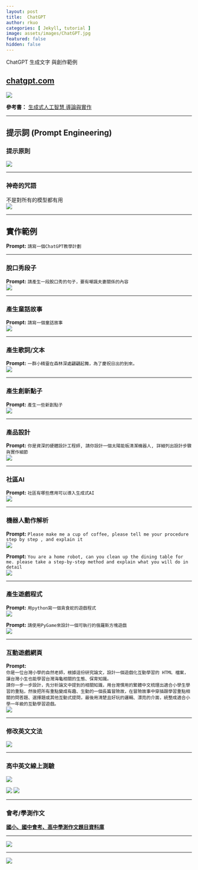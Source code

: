 ```yaml
---
layout: post
title:  ChatGPT
author: rkuo
categories: [ Jekyll, tutorial ]
image: assets/images/ChatGPT.jpg
featured: false
hidden: false
---
```


ChatGPT 生成文字 與創作範例

## [chatgpt.com](https://chatgpt.com/)
![](https://github.com/rkuo2000/GenAI-projects/blob/master/assets/images/chatgpt_homepage.png?raw=true)

**參考書：** [生成式人工智慧 導論與實作](https://www.tenlong.com.tw/products/9786263920033)<br>

---
## 提示詞 (Prompt Engineering)

### 提示原則
![](https://github.com/rkuo2000/GenAI-projects/blob/master/assets/images/prompt_principles_for_instructions.jpg?raw=true)

---
### 神奇的咒語
不是對所有的模型都有用<br>
![](https://github.com/rkuo2000/GenAI-projects/blob/master/assets/images/chatgpt_cheat_sheet_v2.jpg?raw=true)

---
## 實作範例
**Prompt:** `請寫一個ChatGPT教學計劃`<br>

---
### 脫口秀段子
**Prompt:** `請產生一段脫口秀的句子，要有嘲諷夫妻關係的內容`<br>
![](https://github.com/rkuo2000/GenAI-projects/blob/master/assets/images/chatgpt_talkshow_relationship.png?raw=true)

---
### 產生童話故事
**Prompt:** `請寫一個童話故事`<br>
![](https://github.com/rkuo2000/GenAI-projects/blob/master/assets/images/chatgpt_fairy_tales.png?raw=true)

---
### 產生歌詞/文本
**Prompt:** `一群小精靈在森林深處翩翩起舞，為了慶祝日出的到來。`<br>
![](https://github.com/rkuo2000/GenAI-projects/blob/master/assets/images/chatgpt_generate_texts.png?raw=true)

---
### 產生創新點子
**Prompt:** `產生一些新創點子`<br>
![](https://github.com/rkuo2000/GenAI-projects/blob/master/assets/images/chatgpt_creative_ideas.png?raw=true)

---
### 產品設計
**Prompt:** `你是資深的硬體設計工程師, 請你設計一個太陽能板清潔機器人, 詳細列出設計步驟與實作細節`<br>
![](https://github.com/rkuo2000/GenAI-projects/blob/master/assets/images/chatgpt_solar_panel_cleaning_robot_design.png?raw=true)

---
### 社區AI
**Prompt:** `社區有哪些應用可以導入生成式AI`<br>
![](https://github.com/rkuo2000/GenAI-projects/blob/master/assets/images/chatgpt_community_ai_applications.png?raw=true)

---
### 機器人動作解析
**Prompt:** `Please make me a cup of coffee, please tell me your procedure step by step , and explain it`<br>
![](https://github.com/rkuo2000/GenAI-projects/blob/master/assets/images/chatgpt_make_a_cup_of_coffee.png?raw=true)

**Prompt:** `You are a home robot, can you clean up the dining table for me. please take a step-by-step method and explain what you will do in detail`<br>
![](https://github.com/rkuo2000/GenAI-projects/blob/master/assets/images/chatgpt_clean_up_dining_table.png?raw=true)

---
### 產生遊戲程式
**Prompt:** `用python寫一個貪食蛇的遊戲程式`<br>
![](https://github.com/rkuo2000/GenAI-projects/blob/master/assets/images/chatgpt_pygame_greedy_snake.png?raw=true)

**Prompt:** `請使用PyGame來設計一個可執行的俄羅斯方塊遊戲`<br>
![](https://github.com/rkuo2000/GenAI-projects/blob/master/assets/images/chatgpt_pygame_tetris.png?raw=true)

---
### 互動遊戲網頁
**Prompt:** <br>
`你是一位台灣小學的自然老師，根據這份研究論文，設計一個遊戲化互動學習的 HTML 檔案，讓台灣小生也能學習台灣海龜相關的生態、保育知識。`<br>
`請你一步一步設計，先分析論文中提到的相關知識，用台灣慣用的繁體中文梳理出適合小學生學習的重點，然後把所有重點變成有趣、生動的一個長篇冒險故，在冒險故事中穿插跟學習重點相關的問答題、選擇題或其他互動式提問，最後用清楚且好玩的邏輯、漂亮的介面，統整成適合小學一年級的互動學習遊戲。`<br>
![](https://github.com/rkuo2000/GenAI-projects/blob/master/assets/images/chatgpt_html_game_sea_turtle.png?raw=true)

---
### 修改英文文法
![](https://github.com/rkuo2000/GenAI-projects/blob/master/assets/images/chatgpt_correct_grammar.png?raw=true)

---
### 高中英文線上測驗
![](https://github.com/rkuo2000/GenAI-projects/blob/master/assets/images/chatgpt_html_vocab_quiz.png?raw=true)

![](https://github.com/rkuo2000/GenAI-projects/blob/master/assets/images/chatgpt_html_vocab_quiz1.png?raw=true)
![](https://github.com/rkuo2000/GenAI-projects/blob/master/assets/images/chatgpt_html_vocab_quiz2.png?raw=true)

---
### 會考/學測作文
**[國小、國中會考、高中學測作文題目資料庫](https://tw.amazingtalker.com/blog/zh-tw/zh-chi/71513/)** <br>

---
![](https://github.com/rkuo2000/GenAI-projects/blob/master/assets/images/chatgpt_chinese_writing_test1.png?raw=true)

---
![](https://github.com/rkuo2000/GenAI-projects/blob/master/assets/images/chatgpt_chinese_writing_test2.png?raw=true)


